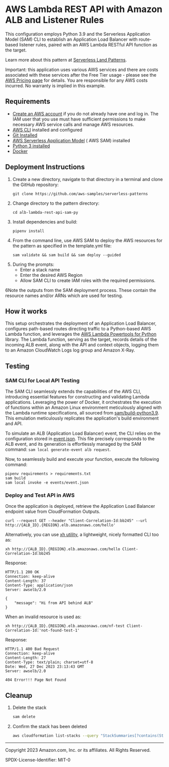# AWS Lambda REST API with Amazon ALB and Listener Rules

This configuration employs Python 3.9 and the Serverless Application Model (SAM) CLI to establish an Application Load
Balancer with route-based listener rules, paired with an AWS Lambda RESTful API function as the target.

Learn more about this pattern
at [Serverless Land Patterns](https://serverlessland.com/patterns/alb-lambda-rest-api-sam-py).

Important: this application uses various AWS services and there are costs associated with these services after the Free
Tier usage - please see the [AWS Pricing page](https://aws.amazon.com/pricing/) for details. You are responsible for any
AWS costs incurred. No warranty is implied in this example.

## Requirements

* [Create an AWS account](https://portal.aws.amazon.com/gp/aws/developer/registration/index.html) if you do not already
  have one and log in. The IAM user that you use must have sufficient permissions to make necessary AWS service calls
  and manage AWS resources.
* [AWS CLI](https://docs.aws.amazon.com/cli/latest/userguide/install-cliv2.html) installed and configured
* [Git Installed](https://git-scm.com/book/en/v2/Getting-Started-Installing-Git)
* [AWS Serverless Application Model](https://docs.aws.amazon.com/serverless-application-model/latest/developerguide/serverless-sam-cli-install.html) (
  AWS SAM) installed
* [Python 3 installed](https://www.python.org/downloads/)
* [Docker](https://www.docker.com/products/docker-desktop/)

## Deployment Instructions

1. Create a new directory, navigate to that directory in a terminal and clone the GitHub repository:
    ``` 
    git clone https://github.com/aws-samples/serverless-patterns
    ```
2. Change directory to the pattern directory:
    ```
    cd alb-lambda-rest-api-sam-py
    ```
3. Install dependencies and build:
    ```
    pipenv install
    ```
4. From the command line, use AWS SAM to deploy the AWS resources for the pattern as specified in the template.yml file:
    ```
    sam validate && sam build && sam deploy --guided
    ```
5. During the prompts:
    * Enter a stack name
    * Enter the desired AWS Region
    * Allow SAM CLI to create IAM roles with the required permissions.
   
6Note the outputs from the SAM deployment process. These contain the resource names and/or ARNs which are used for
   testing.

## How it works

This setup orchestrates the deployment of an Application Load Balancer, configures path-based routes directing traffic
to a Python-based AWS Lambda function, and leverages
the [AWS Lambda Powertools for Python](https://docs.powertools.aws.dev/lambda/python/latest/core/event_handler/api_gateway/)
library. The Lambda function, serving as the target, records details of the incoming ALB event, along with the API and
context objects, logging them to an Amazon CloudWatch Logs log group and Amazon X-Ray.

## Testing

### SAM CLI for Local API Testing

The SAM CLI seamlessly extends the capabilities of the AWS CLI, introducing essential features for constructing and validating Lambda applications. Leveraging the power of Docker, it orchestrates the execution of functions within an Amazon Linux environment meticulously aligned with the Lambda runtime specifications, all sourced from [sam/build-python3.9](https://gallery.ecr.aws/sam/build-python3.9). This emulation meticulously replicates the application's build environment and API.

To simulate an ALB (Application Load Balancer) event, the CLI relies on the configuration stored in [event.json](./events/event.json). This file precisely corresponds to the ALB event, and its generation is effortlessly managed by the SAM command: `sam local generate-event alb request`.

Now, to seamlessly build and execute your function, execute the following command:


```commandline
pipenv requirements > requirements.txt
sam build
sam local invoke -e events/event.json
```

### Deploy and Test API in AWS

Once the application is deployed, retrieve the Application Load Balancer endpoint value from CloudFormation Outputs.

```commandline
curl --request GET --header "Client-Correlation-Id:bb245" --url http://{ALB_ID}.{REGION}.elb.amazonaws.com/hello'
```

Alternatively, you can use [xh utility](https://github.com/ducaale/xh), a lightweight, nicely formatted CLI too as:

```commandline
xh http://{ALB_ID}.{REGION}.elb.amazonaws.com/hello Client-Correlation-Id:bb245
```

Response:

```commandline
HTTP/1.1 200 OK
Connection: keep-alive
Content-Length: 37
Content-Type: application/json
Server: awselb/2.0

{
    "message": "Hi from API behind ALB"
}

```

When an invalid resource is used as:

```commandline
xh http://{ALB_ID}.{REGION}.elb.amazonaws.com/nf-test Client-Correlation-Id:'not-found-test-1'
```

Response:

```commandline
HTTP/1.1 400 Bad Request
Connection: keep-alive
Content-Length: 27
Content-Type: text/plain; charset=utf-8
Date: Wed, 27 Dec 2023 23:13:43 GMT
Server: awselb/2.0

404 Error!!! Page Not Found

```

## Cleanup

1. Delete the stack
    ```bash
    sam delete
    ```
2. Confirm the stack has been deleted
    ```bash
    aws cloudformation list-stacks --query "StackSummaries[?contains(StackName,'STACK_NAME')].StackStatus"
    ```

----
Copyright 2023 Amazon.com, Inc. or its affiliates. All Rights Reserved.

SPDX-License-Identifier: MIT-0